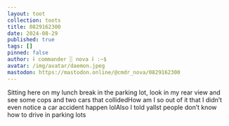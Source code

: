 ```yaml
---
layout: toot
collection: toots
title: 0829162300
date: 2024-08-29
published: true
tags: []
pinned: false
author: ⸸ commander ░ nova ⸸ :~$
avatar: /img/avatar/daemon.jpeg
mastodon: https://mastodon.online/@cmdr_nova/0829162300
---
```


Sitting here on my lunch break in the parking lot, look in my rear view and see some cops and two cars that collidedHow am I so out of it that I didn’t even notice a car accident happen lolAlso I told yallst people don’t know how to drive in parking lots
